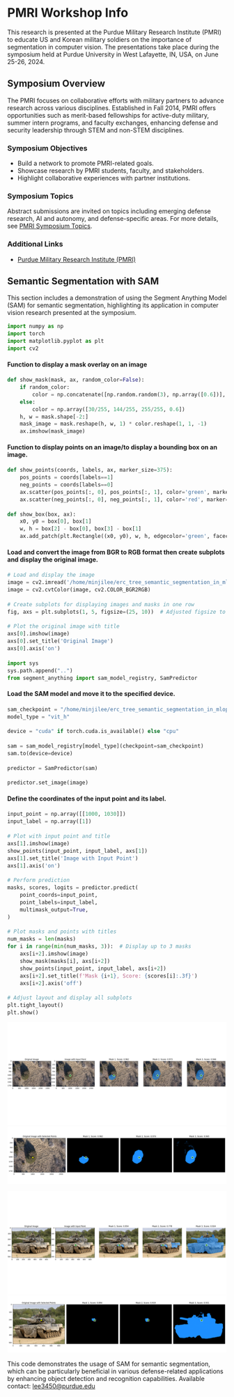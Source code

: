 # PMRI Workshop Info

This research is presented at the Purdue Military Research Institute (PMRI) to educate US and Korean military soldiers on the importance of segmentation in computer vision. The presentations take place during the symposium held at Purdue University in West Lafayette, IN, USA, on June 25-26, 2024.

## Symposium Overview

The PMRI focuses on collaborative efforts with military partners to advance research across various disciplines. Established in Fall 2014, PMRI offers opportunities such as merit-based fellowships for active-duty military, summer intern programs, and faculty exchanges, enhancing defense and security leadership through STEM and non-STEM disciplines.

### Symposium Objectives

- Build a network to promote PMRI-related goals.
- Showcase research by PMRI students, faculty, and stakeholders.
- Highlight collaborative experiences with partner institutions.

### Symposium Topics

Abstract submissions are invited on topics including emerging defense research, AI and autonomy, and defense-specific areas. For more details, see [PMRI Symposium Topics](https://www.emeraldgrouppublishing.com/how-to/authoring-editing-reviewing/write-article-abstract).

### Additional Links

- [Purdue Military Research Institute (PMRI)](https://engineering.purdue.edu/PMRI)

## Semantic Segmentation with SAM

This section includes a demonstration of using the Segment Anything Model (SAM) for semantic segmentation, highlighting its application in computer vision research presented at the symposium.

```python
import numpy as np
import torch
import matplotlib.pyplot as plt
import cv2
```
#### Function to display a mask overlay on an image
```python
def show_mask(mask, ax, random_color=False):
    if random_color:
        color = np.concatenate([np.random.random(3), np.array([0.6])], axis=0)
    else:
        color = np.array([30/255, 144/255, 255/255, 0.6])
    h, w = mask.shape[-2:]
    mask_image = mask.reshape(h, w, 1) * color.reshape(1, 1, -1)
    ax.imshow(mask_image)
```
#### Function to display points on an image/to display a bounding box on an image.
```python
def show_points(coords, labels, ax, marker_size=375):
    pos_points = coords[labels==1]
    neg_points = coords[labels==0]
    ax.scatter(pos_points[:, 0], pos_points[:, 1], color='green', marker='*', s=marker_size, edgecolor='white', linewidth=1.25)
    ax.scatter(neg_points[:, 0], neg_points[:, 1], color='red', marker='*', s=marker_size, edgecolor='white', linewidth=1.25)   
    
def show_box(box, ax):
    x0, y0 = box[0], box[1]
    w, h = box[2] - box[0], box[3] - box[1]
    ax.add_patch(plt.Rectangle((x0, y0), w, h, edgecolor='green', facecolor=(0,0,0,0), lw=2))
```
#### Load and convert the image from BGR to RGB format then create subplots and display the original image.
```python
# Load and display the image
image = cv2.imread('/home/minjilee/erc_tree_semantic_segmentation_in_mlops/tests/src/test_image_01.jpg')
image = cv2.cvtColor(image, cv2.COLOR_BGR2RGB)

# Create subplots for displaying images and masks in one row
fig, axs = plt.subplots(1, 5, figsize=(25, 10))  # Adjusted figsize to make room for 5 subplots

# Plot the original image with title
axs[0].imshow(image)
axs[0].set_title('Original Image')
axs[0].axis('on')

import sys
sys.path.append("..")
from segment_anything import sam_model_registry, SamPredictor

```
#### Load the SAM model and move it to the specified device.
```python
sam_checkpoint = "/home/minjilee/erc_tree_semantic_segmentation_in_mlops/weights/sam_vit_h_4b8939.pth"
model_type = "vit_h"

device = "cuda" if torch.cuda.is_available() else "cpu"

sam = sam_model_registry[model_type](checkpoint=sam_checkpoint)
sam.to(device=device)

predictor = SamPredictor(sam)

predictor.set_image(image)

```
#### Define the coordinates of the input point and its label.
```python
input_point = np.array([[1000, 1030]])
input_label = np.array([1])

# Plot with input point and title
axs[1].imshow(image)
show_points(input_point, input_label, axs[1])
axs[1].set_title('Image with Input Point')
axs[1].axis('on')

# Perform prediction
masks, scores, logits = predictor.predict(
    point_coords=input_point,
    point_labels=input_label,
    multimask_output=True,
)

# Plot masks and points with titles
num_masks = len(masks)
for i in range(min(num_masks, 3)):  # Display up to 3 masks
    axs[i+2].imshow(image)
    show_mask(masks[i], axs[i+2])
    show_points(input_point, input_label, axs[i+2])
    axs[i+2].set_title(f'Mask {i+1}, Score: {scores[i]:.3f}')
    axs[i+2].axis('off')

# Adjust layout and display all subplots
plt.tight_layout()
plt.show()
```

![demo_erc_1](/workshop/src/workshop_demo_erc_1.png)
![demo_erc_2](/workshop/src/workshop_demo_erc_2.png)


![demo_tank_1](/workshop/src/workshop_demo_tank_1.png)
![demo_tank_2](/workshop/src/workshop_demo_tank_2.png)

This code demonstrates the usage of SAM for semantic segmentation, which can be particularly beneficial in various defense-related applications by enhancing object detection and recognition capabilities. Available contact: lee3450@purdue.edu
